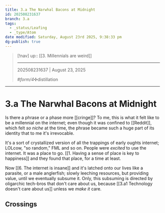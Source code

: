 ```yaml
---
title: 3.a The Narwhal Bacons at Midnight
id: 202508231637
branch: 3.a
tags:
  - _status/Leafing
  - _type/Atom
date modified: Saturday, August 23rd 2025, 9:38:33 pm
dg-publish: true
---
```


> [!nav]
> up:: [[3. Millennials are weird]]
>
> ---
> 202508231637 | August 23, 2025
>
> #_form/4_✣distillation

---

# 3.a The Narwhal Bacons at Midnight

Is there a phrase or a phase more [[cringe]]? To me, this is what it felt like to be a millennial on the internet; even though it was confined to [[Reddit]], which felt *so niche* at the time, the phrase became such a huge part of its identity that to me it's irrevocable.

It's a sort of crystallized version of all the trappings of early oughts internet; LOLcow, "so random," FML and so on. People were *excited* to use the internet. It was a place to go. [[1. Having a sense of place is key to happiness]] and they found that place, for a time at least.

Now [[6. The internet is insane]] and it's latched onto our lives like a parasite, or a male anglerfish; slowly leeching resources, but providing value, until we eventually subsume it. Only, this subsuming is directed by oligarchic tech-bros that don't care about us, because [[3.a1 Technology doesn't care about us]] unless we *make it* care.

## Crossings
